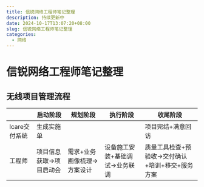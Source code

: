 ```yaml
---
title: 信锐网络工程师笔记整理
description: 持续更新中
date: 2024-10-17T13:07:20+08:00
slug: 信锐网络工程师笔记整理
categories:
  - 网络
---
```

# 信锐网络工程师笔记整理

## 无线项目管理流程

| |启动阶段|规划阶段|执行阶段|收尾阶段|
|-|-------|--------|--------|--------|
|lcare交付系统|生成实施单|||项目完结+满意回访|
|工程师|项目信息获取->项目启动会|需求+业务画像梳理->方案设计|设备施工安装+基础调试->业务联调|质量工具检查+预验收->交付确认+培训+移交+服务方案|

